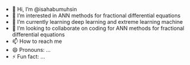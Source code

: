 - 👋 Hi, I’m @isahabumuhsin
- 👀 I’m interested in ANN methods for fractional differential equations
- 🌱 I’m currently learning deep learning and extreme learning machine
- 💞️ I’m looking to collaborate on coding for ANN methods for fractional differential equations
- 📫 How to reach me 
- 😄 Pronouns: ...
- ⚡ Fun fact: ...

<!---
isahabumuhsin/isahabumuhsin is a ✨ special ✨ repository because its `README.md` (this file) appears on your GitHub profile.
You can click the Preview link to take a look at your changes.
--->
